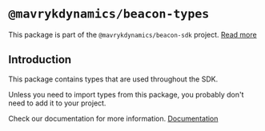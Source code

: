 # `@mavrykdynamics/beacon-types`

This package is part of the `@mavrykdynamics/beacon-sdk` project. [Read more](https://github.com/mavryk-network/beacon-sdk)

## Introduction

This package contains types that are used throughout the SDK.

Unless you need to import types from this package, you probably don't need to add it to your project.

Check our documentation for more information. [Documentation](https://docs.walletbeacon.io)
